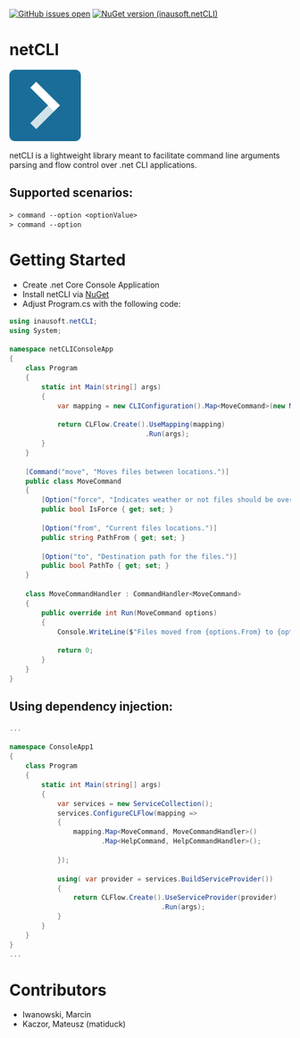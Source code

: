 [![GitHub issues open](https://img.shields.io/github/issues/inausoft/netCLI.svg?style=flat-square)]()
[![NuGet version (inausoft.netCLI)](https://img.shields.io/nuget/v/inausoft.netCLI.svg?style=flat-square)](https://www.nuget.org/packages/inausoft.netCLI/)


# netCLI

![Logo](src/inausoft.netCLI/assets/netCLI.png)

netCLI is a lightweight library meant to facilitate command line arguments parsing and flow control over .net CLI applications.

## Supported scenarios:
`> command --option <optionValue>`  
`> command --option`

# Getting Started

- Create .net Core Console Application
- Install netCLI via [NuGet](https://www.nuget.org/packages/inausoft.netCLI/)
- Adjust Program.cs with the following code:


```cs
using inausoft.netCLI;
using System;

namespace netCLIConsoleApp
{
    class Program
    {
        static int Main(string[] args)
        {
            var mapping = new CLIConfiguration().Map<MoveCommand>(new MoveCommandHandler());

            return CLFlow.Create().UseMapping(mapping)
                                  .Run(args);
        }
    }

    [Command("move", "Moves files between locations.")]
    public class MoveCommand
    {
        [Option("force", "Indicates weather or not files should be overwritten.", IsOptional = true)]
        public bool IsForce { get; set; }

        [Option("from", "Current files locations.")]
        public string PathFrom { get; set; }

        [Option("to", "Destination path for the files.")]
        public bool PathTo { get; set; }
    }

    class MoveCommandHandler : CommandHandler<MoveCommand>
    {
        public override int Run(MoveCommand options)
        {
            Console.WriteLine($"Files moved from {options.From} to {options.To}");

            return 0;
        }
    }
}

```


## Using dependency injection:

```cs
...

namespace ConsoleApp1
{
    class Program
    {
        static int Main(string[] args)
        {
            var services = new ServiceCollection();
            services.ConfigureCLFlow(mapping =>
            {
                mapping.Map<MoveCommand, MoveCommandHandler>()
                       .Map<HelpCommand, HelpCommandHandler>();

            });

            using( var provider = services.BuildServiceProvider())
            {
                return CLFlow.Create().UseServiceProvider(provider)
                                      .Run(args);
            }
        }
    }
}
...

```

# Contributors

- Iwanowski, Marcin
- Kaczor, Mateusz (matiduck)
